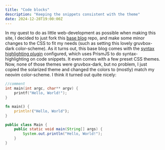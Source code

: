 ```yaml
---
title: "Code blocks"
description: "Keeping the snippets consistent with the theme"
date: 2024-12-28T19:00:00Z
---
```

In my quest to do as little web-development as possible when making this
site, I decided to just fork this [base blog](https://github.com/11ty/eleventy-base-blog/) repo, and make
some minor changes to the CSS to fit my needs (such as setting this
lovely gruvbox-dark color-scheme). As it turns out, this base blog comes
with the [syntax highlighting plugin](https://www.11ty.dev/docs/plugins/syntaxhighlight/) configured, which uses
PrismJS to do syntax-highlighting on code snippets. It even comes with a
few preset CSS themes. Now, none of those themes were gruvbox-dark, but
no problem, I just copied the solarized theme and changed the colors to
(mostly) match my neovim color-scheme. I think it turned out quite
nicely:
```c
//comment
int main(int argc, char** argv) {
	printf("Hello, World!");
}
```
```rust
fn main() {
	println!("Hello, World");
}
```
```java
public class Main {
	public static void main(String[] args) {
		System.out.println("Hello, World!");
	}
}
```
